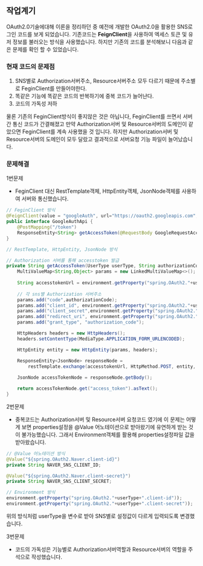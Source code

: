 ## 작업계기 
OAuth2.0기술에대해 이론을 정리하던 중 예전에 개발한 OAuth2.0을 활용한 SNS로그인 코드를 보게 되었습니다. 기존코드는 **FeignClient**을 사용하여 엑세스 토큰 및 유저 정보를 불러오는 방식을 사용했습니다.
하지만 기존의 코드를 분석해보니 다음과 같은 문제를 확인 할 수 있었습니다.

### 현재 코드의 문제점
1. SNS별로 Authorization서버주소, Resource서버주소 모두 다르기 때문에 주소별로 FeginClient를 만들어야한다.
2. 똑같은 기능에 똑같은 코드의 반복하기에 중복 코드가 늘어난다.
3. 코드의 가독성 저하

물론 기존의 FeginClient방식이 좋지않은 것은 아닙니다, FeginClient를 쓰면서 서버간 통신 코드가 간결해졌고 만약 Authorization서버 및 Resource서버의 도메인이 같았으면 FeginClient를 계속 사용했을 것 입니다. 하지만 Authorization서버 및 Resource서버의 도메인이 모두 달랐고 결과적으로 서버요청 기능 파일이 늘어났습니다.

### 문제해결
1번문제
- FeginClient 대신 RestTemplate객체, HttpEntity객체, JsonNode객체를 사용하여 서버와 통신했습니다.
```java
// FeginClient 방식
@FeignClient(value = "googleAuth", url="https://oauth2.googleapis.com", configuration = {FeignConfiguration.class})
public interface GoogleAuthApi {
    @PostMapping("/token")
    ResponseEntity<String> getAccessToken(@RequestBody GoogleRequestAccessTokenDto requestDto);
}

// RestTemplate, HttpEntity, JsonNode 방식

// Authorization 서버를 통해 accesstoken 발급
private String getAccessToken(UserType userType, String authorizationCode){
    MultiValueMap<String,Object> params = new LinkedMultiValueMap<>();
    
    String accesstokenUrl = environment.getProperty("spring.OAuth2."+userType+".Authorization-url");
    
    // 각 sns별 Authorization 서버주소
    params.add("code",authorizationCode);
    params.add("client_id", environment.getProperty("spring.OAuth2."+userType+".client-id"));
    params.add("client_secret",environment.getProperty("spring.OAuth2."+userType+".client-secret"));
    params.add("redirect_uri", environment.getProperty("spring.OAuth2."+userType+".callback-url"));
    params.add("grant_type", "authorization_code"); 

    HttpHeaders headers = new HttpHeaders();
    headers.setContentType(MediaType.APPLICATION_FORM_URLENCODED);

    HttpEntity entity = new HttpEntity(params, headers);

    ResponseEntity<JsonNode> responseNode = 
        restTemplate.exchange(accesstokenUrl, HttpMethod.POST, entity, JsonNode.class);
        
    JsonNode accessTokenNode = responseNode.getBody();

    return accessTokenNode.get("access_token").asText();
}
```

2번문제
- 중복코드는 Authorization서버 및 Resource서버 요청코드 였기에 이 문제는 어떻게 보면 properties설정을 @Value 어노테이션으로 받아왔기에 유연하게 받는 것이 불가능했습니다. 그래서 Environment객체를 활용해 properties설정파일 값을 받아왔습니다.

```java
// @Value 어노테이션 방식
@Value("${spring.OAuth2.Naver.client-id}")
private String NAVER_SNS_CLIENT_ID;

@Value("${spring.OAuth2.Naver.client-secret}")
private String NAVER_SNS_CLIENT_SECRET;

// Environment 방식
environment.getProperty("spring.OAuth2."+userType+".client-id"));
environment.getProperty("spring.OAuth2."+userType+".client-secret"));
```
위의 방식처럼 userType을 변수로 받아 SNS별로 설정값이 다르게 입력되도록 변경했습니다. 

3번문제
- 코드의 가독성은 기능별로 Authorization서버역할과 Resource서버의 역할을 주석으로 작성했습니다.
